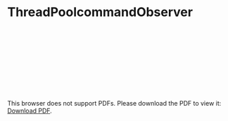 # ThreadPoolcommandObserver
<object data="https://github.com/youssefmyh/ThreadPoolcommandObserver/blob/master/pattern.pdf" type="application/pdf" width="700px" height="700px">
    <embed src="https://github.com/youssefmyh/ThreadPoolcommandObserver/blob/master/pattern.pdf">
        <p>This browser does not support PDFs. Please download the PDF to view it: <a href="https://github.com/youssefmyh/ThreadPoolcommandObserver/blob/master/pattern.pdf">Download PDF</a>.</p>
    </embed>
</object>




